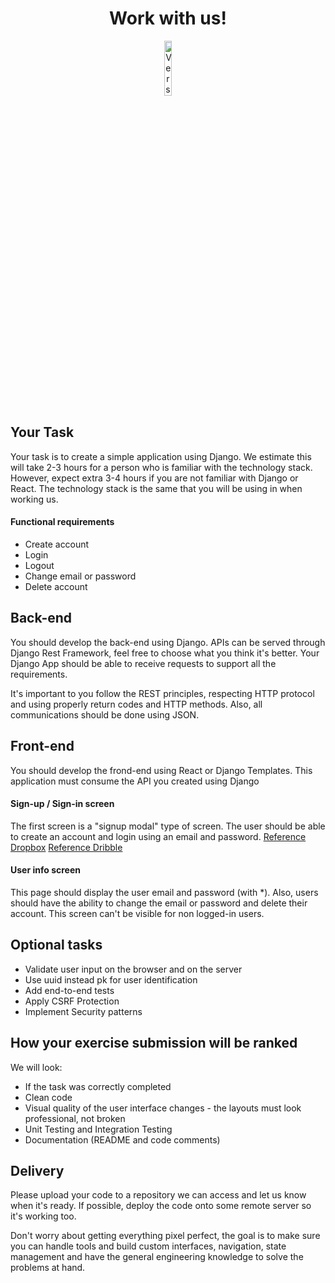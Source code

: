 <h1 align="center">Work with us!</h1>

<p align="center">
  <img alt="Version" src="https://resh.com.br/wp-content/uploads/2021/01/logo-dark-novo-1.png" width="15%" height="15%" />
</p>

## Your Task

Your task is to create a simple application using Django. We estimate this will take 2-3 hours for a person who is familiar with the technology stack. However, expect extra 3-4 hours if you are not familiar with Django or React. The technology stack is the same that you will be using in when working us.

#### Functional requirements
* Create account
* Login
* Logout
* Change email or password
* Delete account

## Back-end
You should develop the back-end using Django. APIs can be served through Django Rest Framework, feel free to choose what you think it's better. Your Django App should be able to receive requests to support all the requirements.

It's important to you follow the REST principles, respecting HTTP protocol and using properly return codes and HTTP methods.  Also, all communications should be done using JSON.


## Front-end
You should develop the frond-end using React or Django Templates. This application must consume the API you created using Django

#### Sign-up / Sign-in screen
The first screen is a "signup modal" type of screen. The user should be able to create an account and login using an email and password. [Reference Dropbox](https://www.dropbox.com) [Reference Dribble](https://dribbble.com/session/new)

#### User info screen
This page should display the user email and password (with \*). Also, users should have the ability to change the email or password and delete their account. This screen can't be visible for non logged-in users. 

## Optional tasks
* Validate user input on the browser and on the server
* Use uuid instead pk for user identification
* Add end-to-end tests
* Apply CSRF Protection
* Implement Security patterns

## How your exercise submission will be ranked

We will look:

* If the task was correctly completed
* Clean code
* Visual quality of the user interface changes - the layouts must look professional, not broken
* Unit Testing and Integration Testing
* Documentation (README and code comments)

## Delivery

Please upload your code to a repository we can access and let us know when it's ready. If possible, deploy the code onto some remote server so it's working too.

Don't worry about getting everything pixel perfect, the goal is to make sure you can handle tools and build custom interfaces, navigation, state management and have the general engineering knowledge to solve the problems at hand.
